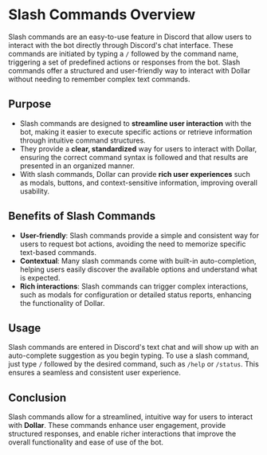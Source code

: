 # Slash Commands Overview

Slash commands are an easy-to-use feature in Discord that allow users to interact with the bot directly through Discord's chat interface. These commands are initiated by typing a `/` followed by the command name, triggering a set of predefined actions or responses from the bot. Slash commands offer a structured and user-friendly way to interact with Dollar without needing to remember complex text commands.

## Purpose

- Slash commands are designed to **streamline user interaction** with the bot, making it easier to execute specific actions or retrieve information through intuitive command structures.
- They provide a **clear, standardized** way for users to interact with Dollar, ensuring the correct command syntax is followed and that results are presented in an organized manner.
- With slash commands, Dollar can provide **rich user experiences** such as modals, buttons, and context-sensitive information, improving overall usability.

## Benefits of Slash Commands

- **User-friendly**: Slash commands provide a simple and consistent way for users to request bot actions, avoiding the need to memorize specific text-based commands.
- **Contextual**: Many slash commands come with built-in auto-completion, helping users easily discover the available options and understand what is expected.
- **Rich interactions**: Slash commands can trigger complex interactions, such as modals for configuration or detailed status reports, enhancing the functionality of Dollar.

## Usage

Slash commands are entered in Discord's text chat and will show up with an auto-complete suggestion as you begin typing. To use a slash command, just type `/` followed by the desired command, such as `/help` or `/status`. This ensures a seamless and consistent user experience.

## Conclusion

Slash commands allow for a streamlined, intuitive way for users to interact with **Dollar**. These commands enhance user engagement, provide structured responses, and enable richer interactions that improve the overall functionality and ease of use of the bot.
